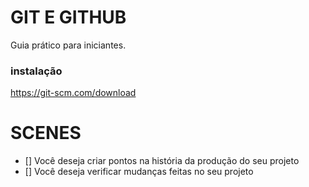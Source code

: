 # GIT E GITHUB

Guia prático para iniciantes.

### instalação
https://git-scm.com/download

# SCENES
- [] Você deseja criar pontos na história da produção do seu projeto
- [] Você deseja verificar mudanças feitas no seu projeto

